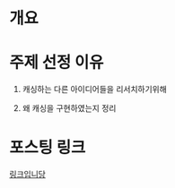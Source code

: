 # 개요

# 주제 선정 이유

1. 캐싱하는 다른 아이디어들을 리서치하기위해

2. 왜 캐싱을 구현하였는지 정리

# 포스팅 링크

[링크입니당](https://velog.io/@rat8397/%EC%9A%B0%EC%95%84%ED%95%9C%ED%85%8C%ED%81%AC%EC%BD%94%EC%8A%A4-6-%EB%8D%B0%EC%9D%B4%ED%84%B0-%EC%BA%90%EC%8B%B1%ED%95%98%EA%B8%B0)
